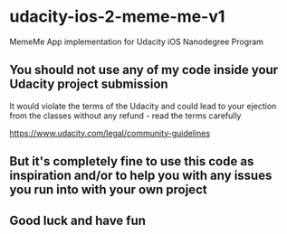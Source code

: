 # udacity-ios-2-meme-me-v1
MemeMe App implementation for Udacity iOS Nanodegree Program

## You should not use any of my code inside your Udacity project submission
It would violate the terms of the Udacity and could lead to your ejection from the classes without any refund - read the terms carefully

https://www.udacity.com/legal/community-guidelines

## But it's completely fine to use this code as inspiration and/or to help you with any issues you run into with your own project

## Good luck and have fun

